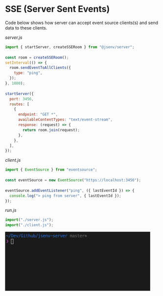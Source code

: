 # SSE (Server Sent Events)

Code below shows how server can accept event source clients(s) and send data to these clients.

_server.js_

```js
import { startServer, createSSERoom } from "@jsenv/server";

const room = createSSERoom();
setInterval(() => {
  room.sendEventToAllClients({
    type: "ping",
  });
}, 1000);

startServer({
  port: 3456,
  routes: [
    {
      endpoint: "GET *",
      availableContentTypes: "text/event-stream",
      response: (request) => {
        return room.join(request);
      },
    },
  ],
});
```

_client.js_

```js
import { EventSource } from "eventsource";

const eventSource = new EventSource("https://localhost:3456");

eventSource.addEventListener("ping", ({ lastEventId }) => {
  console.log("> ping from server", { lastEventId });
});
```

_run.js_

```js
import("./server.js");
import("./client.js");
```

![Screencast of server sent events execution in a terminal](./screenshots/sse-screencast.gif)
